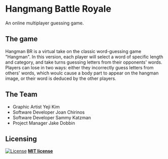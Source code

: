 # Hangmang Battle Royale

An online multiplayer guessing game.

## The game

Hangman BR is a virtual take on the classic word-guessing game "Hangman". In this version, each player will select a word of specific length and category, and take turns guessing letters from their opponents' words. Players can lose in two ways: either they incorrectly guess letters from others' words, which woulc cause a body part to appear on the hangman image, or their word is deduced by the other players. 

## The Team

- Graphic Artist Yeji Kim
- Software Developer Joan Chirinos
- Software Developer Sammy Katzman
- Project Manager Jake Dobbin

## Licensing

[![License](http://img.shields.io/:license-mit-blue.svg?style=flat-square)](http://badges.mit-license.org)
**[MIT license](http://opensource.org/licenses/mit-license.php)**
